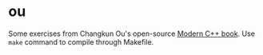 # ou

Some exercises from Changkun Ou's open-source [Modern C++ book](https://github.com/changkun/modern-cpp-tutorial). Use `make` command to compile through Makefile.

